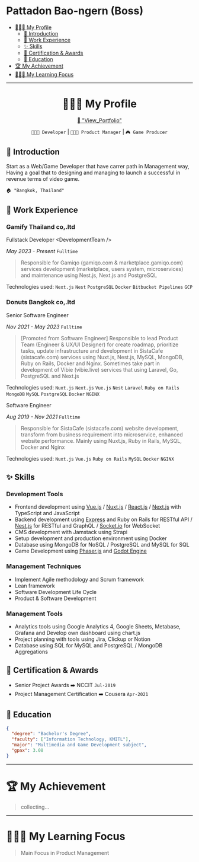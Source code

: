 # Pattadon Bao-ngern (Boss)

- [🙎🏻‍♂️ My Profile](#%EF%B8%8F-my-profile)
  - [🏴 Introduction](#-introduction)
  - [💼 Work Experience](#-work-experience)
  - [✨ Skills](#-skills)
  - [🏅 Certification & Awards](#-certification--awards)
  - [🏫 Education](#-education)
- [🏆 My Achievement](#-my-achievement)
- [🧑🏻‍🎓 My Learning Focus](#-my-learning-focus)

---

<div align="center">

# 🙎🏻‍♂️ My Profile

[📕 "View_Portfolio"](https://pattadonb.notion.site/338e62d9e6df41cd825ce7da808a0531?v=76e99aadc3e1445d8af440aeb3abac59&pvs=4)

`👨🏻‍💻 Developer` | `👨🏻‍💼 Product Manager` | `🎮 Game Producer`

</div>

## 🏴 Introduction

Start as a Web/Game Developer that have carrer path in Management way, Having a goal that to designing and managing to launch a successful in revenue terms of video game.

    🏠 "Bangkok, Thailand"

## 💼 Work Experience

### Gamify Thailand co,.ltd

Fullstack Developer \<DevelopmentTeam />

_May 2023 - Present_ `Fulltime`

> Responsible for Gamiqo (gamiqo.com & marketplace.gamiqo.com) services development (marketplace, users system, microservices) and maintenance using Nest.js, Next.js and PostgreSQL

Technologies used: `Next.js` `Nest` `PostgreSQL` `Docker` `Bitbucket Pipelines` `GCP`

### Donuts Bangkok co,.ltd

Senior Software Engineer

_Nov 2021 - May 2023_ `Fulltime`

> [Promoted from Software Engineer] Responsible to lead Product Team (Engineer & UX/UI Designer) for create roadmap, prioritize tasks, update infrastructure and development in SistaCafe (sistacafe.com) services using Nuxt.js, Nest.js, MySQL, MongoDB, Ruby on Rails, Docker and Nginx. Sometimes take part in development of Vibie (vibie.live) services that using Laravel, Go, PostgreSQL and Next.js

Technologies used: `Nuxt.js` `Next.js` `Vue.js` `Nest` `Laravel` `Ruby on Rails` `MongoDB` `MySQL` `PostgreSQL` `Docker` `NGINX`

Software Engineer

_Aug 2019 - Nov 2021_ `Fulltime`

> Responsible for SistaCafe (sistacafe.com) website development, transform from business requirement into microservice, enhanced website performance. Mainly using Nuxt.js, Ruby in Rails, MySQL, Docker and Nginx

Technologies used: `Nuxt.js` `Vue.js` `Ruby on Rails` `MySQL` `Docker` `NGINX`

## ✨ Skills

### Development Tools

- Frontend development using [Vue.js](https://vuejs.org/) / [Nuxt.js](https://nuxt.com/) / [React.js](https://react.dev/) / [Next.js](https://nextjs.org/) with TypeScript and JavaScript
- Backend development using [Express](https://expressjs.com/) and Ruby on Rails for RESTful API / [Nest.js](https://nestjs.com/) for RESTful and GraphQL / [Socket.io](http://Socket.io) for WebSocket
- CMS development with Jamstack using Strapi
- Setup development and production environment using Docker
- Database using MongoDB for NoSQL / PostgreSQL and MySQL for SQL
- Game Development using [Phaser.js](https://phaser.io/) and [Godot Engine](https://godotengine.org/)

### Management Techniques

- Implement Agile methodology and Scrum framework
- Lean framework
- Software Development Life Cycle
- Product & Software Development

### Management Tools

- Analytics tools using Google Analytics 4, Google Sheets, Metabase, Grafana and Develop own dashboard using chart.js
- Project planning with tools using Jira, Clickup or Notion
- Database using SQL for MySQL and PostgreSQL / MongoDB Aggregations

## 🏅 Certification & Awards

- Senior Project Awards ➡️ NCCIT `Jul-2019`
- Project Management Certification ➡️ Cousera `Apr-2021`

## 🏫 Education

```json
{
  "degree": "Bachelor's Degree",
  "faculty": ["Information Technology, KMITL"],
  "major": "Multimedia and Game Development subject",
  "gpax": 3.08
}
```

---

# 🏆 My Achievement

> collecting...

---

# 🧑🏻‍🎓 My Learning Focus

> Main Focus in Product Management
